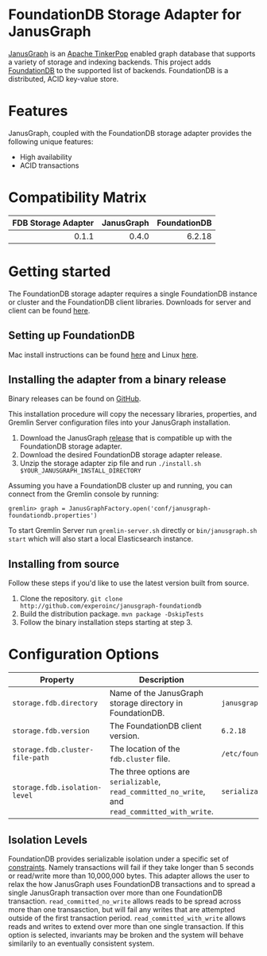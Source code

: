 # FoundationDB Storage Adapter for JanusGraph

[JanusGraph](http://janusgraph.org) is an [Apache TinkerPop](http://tinkerpop.apache.org) enabled graph database that supports a variety of storage and indexing backends. This project adds [FoundationDB](http://foundationdb.org) to the supported list of backends. FoundationDB is a distributed, ACID key-value store.

# Features

JanusGraph, coupled with the FoundationDB storage adapter provides the following unique features:

* High availability
* ACID transactions

# Compatibility Matrix

|FDB Storage Adapter|JanusGraph|FoundationDB|
|-:|-:|-:|
|0.1.1|0.4.0|6.2.18|

# Getting started

The FoundationDB storage adapter requires a single FoundationDB instance or cluster and the FoundationDB client libraries. Downloads for server and client can be found [here](https://apple.github.io/foundationdb/downloads.html).

## Setting up FoundationDB

Mac install instructions can be found [here](https://apple.github.io/foundationdb/getting-started-mac.html) and Linux [here](https://apple.github.io/foundationdb/getting-started-linux.html).

## Installing the adapter from a binary release
Binary releases can be found on [GitHub](http://github.com/experoinc/janusgraph-foundationdb/releases).

This installation procedure will copy the necessary libraries, properties, and Gremlin Server configuration files into your JanusGraph installation.

1. Download the JanusGraph [release](https://github.com/JanusGraph/janusgraph/releases) that is compatible up with the FoundationDB storage adapter.
2. Download the desired FoundationDB storage adapter release.
3. Unzip the storage adapter zip file and run `./install.sh $YOUR_JANUSGRAPH_INSTALL_DIRECTORY`

Assuming you have a FoundationDB cluster up and running, you can connect from the Gremlin console by running:

`gremlin> graph = JanusGraphFactory.open('conf/janusgraph-foundationdb.properties')`

To start Gremlin Server run `gremlin-server.sh` directly or `bin/janusgraph.sh start` which will also start a local Elasticsearch instance.

## Installing from source

Follow these steps if you'd like to use the latest version built from source.
1. Clone the repository.
    `git clone http://github.com/experoinc/janusgraph-foundationdb`
2. Build the distribution package.
    `mvn package -DskipTests`
3. Follow the binary installation steps starting at step 3.

# Configuration Options

|Property|Description|Default|
|-|-|-|
|`storage.fdb.directory`|Name of the JanusGraph storage directory in FoundationDB.|`janusgraph`|
|`storage.fdb.version`|The FoundationDB client version.|`6.2.18`|
|`storage.fdb.cluster-file-path`|The location of the `fdb.cluster` file.|`/etc/foundationdb/fdb.cluster`|
|`storage.fdb.isolation-level`|The three options are `serializable`, `read_committed_no_write`, and `read_committed_with_write`.|`serializable`|

## Isolation Levels
FoundationDB provides serializable isolation under a specific set of [constraints](https://apple.github.io/foundationdb/known-limitations.html#current-limitations). Namely transactions will fail if they take longer than 5 seconds or read/write more than 10,000,000 bytes. This adapter allows the user to relax the how JanusGraph uses FoundationDB transactions and to spread a single JanusGraph transaction over more than one FoundationDB transaction. `read_committed_no_write` allows reads to be spread across more than one transasction, but will fail any writes that are attempted outside of the first transaction period. `read_committed_with_write` allows reads and writes to extend over more than one single transaction. If this option is selected, invariants may be broken and the system will behave similarily to an eventually consistent system.
